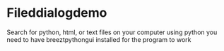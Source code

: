 # Fileddialogdemo
Search for python, html, or text files on your computer using python
you need to have breeztpythongui installed for the program to work
